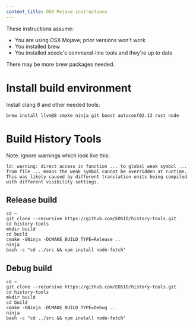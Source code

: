 ```yaml
---
content_title: OSX Mojave instructions
---
```


These instructions assume:
* You are using OSX Mojave; prior versions won't work
* You installed brew
* You installed xcode's command-line tools and they're up to date

There may be more brew packages needed.

# Install build environment

Install clang 8 and other needed tools:
```
brew install llvm@8 cmake ninja git boost autoconf@2.13 rust node
```

# Build History Tools

Note: ignore warnings which look like this:

```
ld: warning: direct access in function ... to global weak symbol ... from file ... means the weak symbol cannot be overridden at runtime. This was likely caused by different translation units being compiled with different visibility settings.
```

## Release build

```
cd ~
git clone --recursive https://github.com/EOSIO/history-tools.git
cd history-tools
mkdir build
cd build
cmake -GNinja -DCMAKE_BUILD_TYPE=Release ..
ninja
bash -c "cd ../src && npm install node-fetch"
```

## Debug build

```
cd ~
git clone --recursive https://github.com/EOSIO/history-tools.git
cd history-tools
mkdir build
cd build
cmake -GNinja -DCMAKE_BUILD_TYPE=Debug ..
ninja
bash -c "cd ../src && npm install node-fetch"
```
